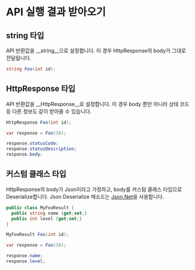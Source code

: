 API 실행 결과 받아오기
====

string 타입
----
API 반환값을 __string__으로 설정합니다. 이 경우 HttpResponse의 body가 그대로 전달됩니다.
```c#
string Foo(int id);
```

HttpResponse 타입
----
API 반환값을 __HttpResponse__로 설정합니다. 이 경우 body 뿐만 아니라 상태 코드 등 다른 정보도 같이 받아올 수 있습니다.
```c#
HttpResponse Foo(int id);
```
```c#
var response = Foo(10);

response.statusCode;
response.statusDescription;
response.body;
```

커스텀 클래스 타입
----
HttpResponse의 body가 Json이라고 가정하고, body를 커스텀 클래스 타입으로 Deserialize합니다. Json Deserialize 메소드는 [Json.Net](http://www.newtonsoft.com/json)을 사용합니다.
```c#
public class MyFooResult {
  public string name {get;set;}
  public int level {get;set;}
}
```
```c#
MyFooResult Foo(int id);
```
```c#
var response = Foo(10);

response.name;
response.level;
```
